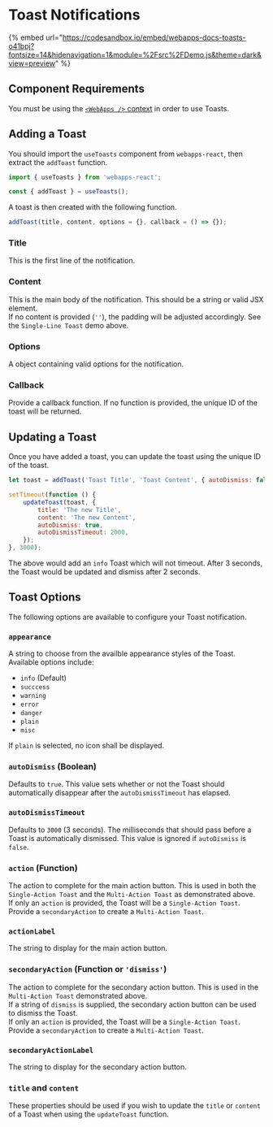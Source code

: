 # Toast Notifications

{% embed url="https://codesandbox.io/embed/webapps-docs-toasts-o41bpj?fontsize=14&hidenavigation=1&module=%2Fsrc%2FDemo.js&theme=dark&view=preview" %}

## Component Requirements
You must be using the [`<WebApps />` context](/developers/react-components/webapps-context) in order to use Toasts.

## Adding a Toast
You should import the `useToasts` component from `webapps-react`, then extract the `addToast` function.

```jsx
import { useToasts } from 'webapps-react';

const { addToast } = useToasts();
```

A toast is then created with the following function.
```jsx
addToast(title, content, options = {}, callback = () => {});
```

### Title
This is the first line of the notification.

### Content
This is the main body of the notification. This should be a string or valid JSX element.<br />
If no content is provided (`''`), the padding will be adjusted accordingly. See the `Single-Line Toast` demo above.

### Options
A object containing valid options for the notification.

### Callback
Provide a callback function. If no function is provided, the unique ID of the toast will be returned.

## Updating a Toast
Once you have added a toast, you can update the toast using the unique ID of the toast.
```jsx
let toast = addToast('Toast Title', 'Toast Content', { autoDismiss: false });

setTimeout(function () {
    updateToast(toast, {
        title: 'The new Title',
        content: 'The new Content',
        autoDismiss: true,
        autoDismissTimeout: 2000,
    });
}, 3000);
```
The above would add an `info` Toast which will not timeout. After 3 seconds, the Toast would be updated and dismiss after 2 seconds.

## Toast Options
The following options are available to configure your Toast notification.

### `appearance`
A string to choose from the availble appearance styles of the Toast.<br />
Available options include:

- `info` (Default)
- `succcess`
- `warning`
- `error`
- `danger`
- `plain`
- `misc`

If `plain` is selected, no icon shall be displayed.

### `autoDismiss` (Boolean)
Defaults to `true`. This value sets whether or not the Toast should automatically disappear after the `autoDismissTimeout` has elapsed.

### `autoDismissTimeout`
Defaults to `3000` (3 seconds). The milliseconds that should pass before a Toast is automatically dismissed. This value is ignored if `autoDismiss` is `false`.

### `action` (Function)
The action to complete for the main action button. This is used in both the `Single-Action Toast` and the `Multi-Action Toast` as demonstrated above.<br />
If only an `action` is provided, the Toast will be a `Single-Action Toast`. Provide a `secondaryAction` to create a `Multi-Action Toast`.

### `actionLabel`
The string to display for the main action button.

### `secondaryAction` (Function **or** `'dismiss'`)
The action to complete for the secondary action button. This is used in the `Multi-Action Toast` demonstrated above.<br />
If a string of `dismiss` is supplied, the secondary action button can be used to dismiss the Toast.<br />
If only an `action` is provided, the Toast will be a `Single-Action Toast`. Provide a `secondaryAction` to create a `Multi-Action Toast`.

### `secondaryActionLabel`
The string to display for the secondary action button.


### `title` and `content`
These properties should be used if you wish to update the `title` or `content` of a Toast when using the `updateToast` function.